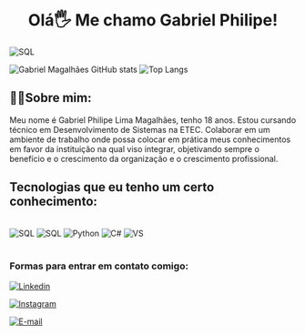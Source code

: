 <div align ="center">
<h1> Olá🖐️ Me chamo Gabriel Philipe!</h1>
</div>

<img aling="center" alt="SQL" src="https://cdna.artstation.com/p/assets/images/images/028/102/058/original/pixel-jeff-matrix-s.gif?1593487263">

![Gabriel Magalhães GitHub stats](https://github-readme-stats.vercel.app/api?username=PVGabrielPhilipe&show_icons=true&theme=dracula)
![Top Langs](https://github-readme-stats.vercel.app/api/top-langs/?username=PVGabrielPhilipe&layout=compact&langs_count=7&theme=dracula)


## 🐱‍👤Sobre mim:
Meu nome é Gabriel Philipe Lima Magalhães, tenho 18 anos. 
Estou cursando técnico em Desenvolvimento de Sistemas na ETEC.
Colaborar em um ambiente de trabalho onde possa colocar em prática meus conhecimentos em favor da instituição na qual viso integrar, objetivando sempre o benefício e o crescimento da organização e o crescimento profissional.

## Tecnologias que eu tenho um certo conhecimento:

<div style="display: inline_block"><br/>
<img aling="center" alt="SQL" src="https://img.shields.io/badge/MySQL-00000F?style=for-the-badge&logo=mysql&logoColor=white">
  
<img aling="center" alt="SQL" src="https://img.shields.io/badge/PostgreSQL-316192?style=for-the-badge&logo=postgresql&logoColor=white">
  
<img aling="center" alt="Python" src="https://img.shields.io/badge/Python-3776AB?style=for-the-badge&logo=python&logoColor=white">

<img aling="center" alt="C#" src="https://img.shields.io/badge/C%23-239120?style=for-the-badge&logo=c-sharp&logoColor=white">
  
<img aling="center" alt="VS" src="https://img.shields.io/badge/Visual_Studio_Code-0078D4?style=for-the-badge&logo=visual%20studio%20code&logoColor=white">  
  
</div><br/>

### Formas para entrar em contato comigo:
[![Linkedin](https://img.shields.io/badge/LinkedIn-0077B5?style=for-the-badge&logo=linkedin&logoColor=white)](https://www.linkedin.com/in/gabriel-philipe-lima-magalh%C3%A3es-b27356255/)

[![Instagram](https://img.shields.io/badge/Instagram-E4405F?style=for-the-badge&logo=instagram&logoColor=white)](https://www.instagram.com/lipe.magalhaes/?theme=dark)

[![E-mail](https://img.shields.io/badge/Gmail-D14836?style=for-the-badge&logo=gmail&logoColor=white)](mailto:pvgabrielphilipe@gmail.com)

